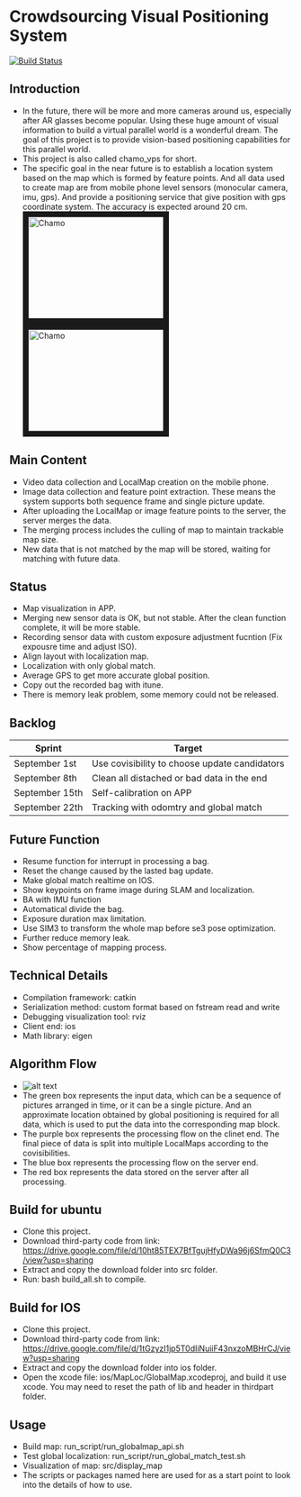 # Crowdsourcing Visual Positioning System
[![Build Status](https://travis-ci.org/joemccann/dillinger.svg?branch=master)](https://travis-ci.org/joemccann/dillinger)
## Introduction
  - In the future, there will be more and more cameras around us, especially after AR glasses become popular. Using these huge amount of visual information to build a virtual parallel world is a wonderful dream. The goal of this project is to provide vision-based positioning capabilities for this parallel world.
  - This project is also called chamo_vps for short. 
  - The specific goal in the near future is to establish a location system based on the map which is formed by feature points. And all data used to create map are from mobile phone level sensors (monocular camera, imu, gps). And provide a positioning service that give position with gps coordinate system. The accuracy is expected around 20 cm.
<a href="https://www.bilibili.com/video/av65482154" target="_blank"><img src="https://github.com/rabienrose/crowdsourcing_visual_positioning_system/blob/master/doc/map_loc.jpg" 
alt="Chamo" width="240" height="180" border="10" /></a>
<a href="https://www.bilibili.com/video/av65569066" target="_blank"><img src="https://github.com/rabienrose/crowdsourcing_visual_positioning_system/blob/master/doc/app.jpg" 
alt="Chamo" width="240" height="180" border="10" /></a>
## Main Content
  - Video data collection and LocalMap creation on the mobile phone.
  - Image data collection and feature point extraction. These means the system supports both sequence frame and single picture update.
  - After uploading the LocalMap or image feature points to the server, the server merges the data.
  - The merging process includes the culling of map to maintain trackable map size.
  - New data that is not matched by the map will be stored, waiting for matching with future data.
## Status
  - Map visualization in APP.
  - Merging new sensor data is OK, but not stable. After the clean function complete, it will be more stable.
  - Recording sensor data with custom exposure adjustment fucntion (Fix expousre time and adjust ISO).
  - Align layout with localization map.
  - Localization with only global match.
  - Average GPS to get more accurate global position.
  - Copy out the recorded bag with itune.
  - There is memory leak problem, some memory could not be released.
## Backlog
| Sprint | Target |
| ------ | ------ |
| September 1st | Use covisibility to choose update candidators |
| September 8th | Clean all distached or bad data in the end |
| September 15th | Self-calibration on APP |
| September 22th | Tracking with odomtry and global match |
## Future Function
  - Resume function for interrupt in processing a bag.
  - Reset the change caused by the lasted bag update.
  - Make global match realtime on IOS.
  - Show keypoints on frame image during SLAM and localization.
  - BA with IMU function
  - Automatical divide the bag.
  - Exposure duration max limitation.
  - Use SIM3 to transform the whole map before se3 pose optimization.
  - Further reduce memory leak.
  - Show percentage of mapping process.
## Technical Details
  - Compilation framework: catkin
  - Serialization method: custom format based on fstream read and write
  - Debugging visualization tool: rviz
  - Client end: ios
  - Math library: eigen
## Algorithm Flow
  - ![alt text](https://github.com/rabienrose/crowdsourcing_visual_positioning_system/blob/master/doc/algo_process.png "Workflow")
  - The green box represents the input data, which can be a sequence of pictures arranged in time, or it can be a single picture. And an approximate location obtained by global positioning is required for all data, which is used to put the data into the corresponding map block.
  - The purple box represents the processing flow on the clinet end. The final piece of data is split into multiple LocalMaps according to the covisibilities.
  - The blue box represents the processing flow on the server end.
  - The red box represents the data stored on the server after all processing.
## Build for ubuntu
  - Clone this project.
  - Download third-party code from link: https://drive.google.com/file/d/10ht85TEX7BfTgujHfyDWa96j6SfmQ0C3/view?usp=sharing
  - Extract and copy the download folder into src folder.
  - Run: bash build_all.sh to compile.
## Build for IOS
  - Clone this project.
  - Download third-party code from link: https://drive.google.com/file/d/1tGzyzI1jp5T0dIiNuiiF43nxzoMBHrCJ/view?usp=sharing
  - Extract and copy the download folder into ios folder.
  - Open the xcode file: ios/MapLoc/GlobalMap.xcodeproj, and build it use xcode. You may need to reset the path of lib and header in thirdpart folder.
## Usage
  - Build map: run_script/run_globalmap_api.sh
  - Test global localization: run_script/run_global_match_test.sh
  - Visualization of map: src/display_map
  - The scripts or packages named here are used for as a start point to look into the details of how to use.
